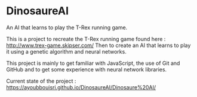 # DinosaureAI
An AI that learns to play the T-Rex running game.

This is a project to recreate the T-Rex running game found here : http://www.trex-game.skipser.com/
Then to create an AI that learns to play it using a genetic algorithm and neural networks.

This project is mainly to get familiar with JavaScript, the use of Git and GitHub and to get some experience with neural network libraries.

Current state of the project : https://ayoubbouisri.github.io/DinosaureAI/Dinosaure%20AI/
